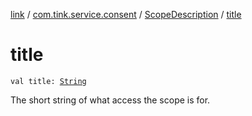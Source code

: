[link](../../index.md) / [com.tink.service.consent](../index.md) / [ScopeDescription](index.md) / [title](./title.md)

# title

`val title: `[`String`](https://kotlinlang.org/api/latest/jvm/stdlib/kotlin/-string/index.html)

The short string of what access the scope is for.

